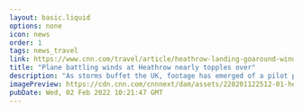 ```yaml
---
layout: basic.liquid
options: none
icon: news
order: 1
tags: news_travel
link: https://www.cnn.com/travel/article/heathrow-landing-goaround-wind/index.html
title: "Plane battling winds at Heathrow nearly topples over"
description: "As storms buffet the UK, footage has emerged of a pilot pulling off a particularly challenging landing -- but not before the plane appeared to nearly topple over and scrape its tail on the runway."
imagePreview: https://cdn.cnn.com/cnnnext/dam/assets/220201122512-01-heathrow-ba-plane-landing-video-synd-2.jpg
pubDate: Wed, 02 Feb 2022 10:21:47 GMT
---
```

